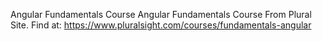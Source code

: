 Angular Fundamentals Course
Angular Fundamentals Course From Plural Site.
Find at: https://www.pluralsight.com/courses/fundamentals-angular